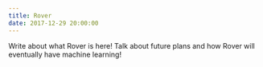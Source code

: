 ```yaml
---
title: Rover
date: 2017-12-29 20:00:00
---
```


Write about what Rover is here! Talk about future plans and how Rover will eventually have machine learning!
